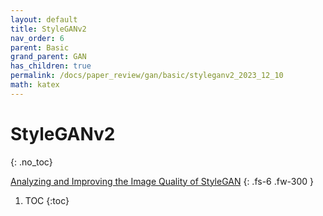 ```yaml
---
layout: default
title: StyleGANv2
nav_order: 6
parent: Basic
grand_parent: GAN
has_children: true
permalink: /docs/paper_review/gan/basic/styleganv2_2023_12_10
math: katex
---
```


# StyleGANv2
{: .no_toc}

[Analyzing and Improving the Image Quality of StyleGAN](https://arxiv.org/abs/1912.04958)
{: .fs-6 .fw-300 }

1. TOC
{:toc}

